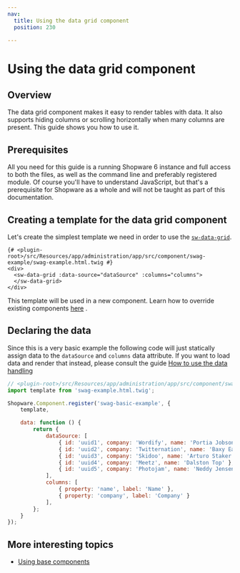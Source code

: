```yaml
---
nav:
  title: Using the data grid component
  position: 230

---
```


# Using the data grid component

## Overview

The data grid component makes it easy to render tables with data. It also supports hiding columns or scrolling horizontally when many columns are present. This guide shows you how to use it.

## Prerequisites

All you need for this guide is a running Shopware 6 instance and full access to both the files, as well as the command line and preferably registered module. Of course you'll have to understand JavaScript, but that's a prerequisite for Shopware as a whole and will not be taught as part of this documentation.

## Creating a template for the data grid component

Let's create the simplest template we need in order to use the [`sw-data-grid`](https://github.com/shopware/shopware/blob/v6.3.4.1/src/Administration/Resources/app/administration/src/app/component/data-grid/sw-data-grid/index.js).

```twig
{# <plugin-root>/src/Resources/app/administration/app/src/component/swag-example/swag-example.html.twig #}
<div>
  <sw-data-grid :data-source="dataSource" :columns="columns">
  </sw-data-grid>
</div>
```

This template will be used in a new component. Learn how to override existing components [here](customizing-components) .

## Declaring the data

Since this is a very basic example the following code will just statically assign data to the `dataSource` and `columns` data attribute. If you want to load data and render that instead, please consult the guide [How to use the data handling](using-data-handling)

```javascript
// <plugin-root>/src/Resources/app/administration/app/src/component/swag-example/index.js
import template from 'swag-example.html.twig';

Shopware.Component.register('swag-basic-example', {
    template,

    data: function () {
        return {
            dataSource: [
                { id: 'uuid1', company: 'Wordify', name: 'Portia Jobson' },
                { id: 'uuid2', company: 'Twitternation', name: 'Baxy Eardley' },
                { id: 'uuid3', company: 'Skidoo', name: 'Arturo Staker' },
                { id: 'uuid4', company: 'Meetz', name: 'Dalston Top' },
                { id: 'uuid5', company: 'Photojam', name: 'Neddy Jensen' }
            ],
            columns: [
                { property: 'name', label: 'Name' },
                { property: 'company', label: 'Company' }
            ],
        };
    }
});
```

## More interesting topics

* [Using base components](using-base-components)
